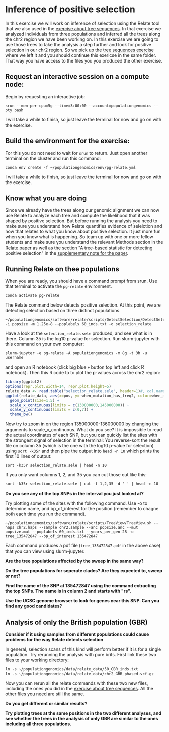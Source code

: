 
# Inference of positive selection

In this exercise we will work on inference of selection using the Relate tool that we also used in the [exercise about tree sequences](https://github.com/kaspermunch/PopulationGenomicsCourse/tree/master/Exercises/tree_sequences). In that exercise we analyzed individuals from three populations and inferred all the trees along the chr2 region we have been working on. In this exercise we are going to use those trees to take the analysis a step further and look for positive selection in our chr2 region. So we pick up the [tree sequences exercise](https://github.com/kaspermunch/PopulationGenomicsCourse/tree/master/Exercises/tree_sequences) where we left it and you should continue this exericse in the same folder. That way you have access to the files you you produced the other exercise.

## Request an interactive session on a compute node:

Begin by requesting an interactive job:

```
srun --mem-per-cpu=5g --time=3:00:00 --account=populationgenomics --pty bash
```

I will take a while to finish, so just leave the terminal for now and go on with the exercise.

## Build the environment for the exercise:

For this you do not need to wait for `srun` to return. Just open another terminal on the cluster and run this command: 

```
conda env create -f ~/populationgenomics/env/pg-relate.yml
```

I will take a while to finish, so just leave the terminal for now and go on with the exercise.

## Know what you are doing

Since we already have the trees along our genomic alignment we can now use Relate to analyze each tree and compute the likelihood that it was shaped by positive selection. But before running the analysis you need to make sure you understand how Relate quantifies evidence of selelction and how that relates to what you know about positive selection. It just more fun when you know what is happening. So team up with one or more fellow students and make sure you understand the relevant Methods section in the [Relate paper](https://www.nature.com/articles/s41588-019-0484-x) as well as the section "A tree-based statistic for detecting positive selection" in the [supplementary note for the paper](https://static-content.springer.com/esm/art%3A10.1038%2Fs41588-019-0484-x/MediaObjects/41588_2019_484_MOESM1_ESM.pdf).

## Running Relate on thee populations

When you are ready, you should have a command prompt from srun. Use that terminal to activate the `pg-relate` environment.

```
conda activate pg-relate
```

The Relate command below detects positive selection. At this point, we are detecting selection based on three distinct populations. 

```
~/populationgenomics/software/relate/scripts/DetectSelection/DetectSelection.sh -i popsize -m 1.25e-8 --poplabels 60_inds.txt -o selection_relate
```

Have a look at the `selection_relate.sele` produced, and see what is in there. Column 35 is the log10 p-value for selection. Run slurm-jupyter with this command on your own computer:

```
slurm-jupyter -e pg-relate -A populationgenomics -m 8g -t 3h -u username
```

and open an R notebook (click big blue `+` button top left and click R notebook). Then this R code to to plot the p-values across the chr2 region:

```R
library(ggplot2)
options(repr.plot.width=14, repr.plot.height=5)
relate_data <- read.table("selection_relate.sele", header=1)#, col.names = c('Years', 'Effective_pop_size', 'X', 'Y', 'C'))
ggplot(relate_data, aes(x=pos, y=-when_mutation_has_freq2, color=when_mutation_has_freq2)) + 
  geom_point(size=1.5) + 
  scale_x_continuous(limits = c(130000000,145000000)) +
  scale_y_continuous(limits = c(0,7)) +
  theme_bw()
  ```

Now try to zoom in on the region 135000000-136000000 by changing the arguments to scale_x_continuous. What do you see? It is impossible to read the actual coordinates of each SNP, but you can quickly list the sites with the strongest signal of selection in the terminal: You reverse-sort the result file on column 35 (which is the one with the log10 p-value for selection) using `sort -k35r` and then pipe the output into `head -n 10` which prints the first 10 lines of output:

```
sort -k35r selection_relate.sele | head -n 10
```

If you only want columns 1, 2, and 35 you can cut those out like this:

```
sort -k35r selection_relate.sele | cut -f 1,2,35 -d ' ' | head -n 10
```

**Do you see any of the top SNPs in the interval you just looked at?**

Try plotting some of the sites with the following command. Use -o to determine name, and bp_of_interest for the position (remember to chagne both each time you run the command). 

```
~/populationgenomics/software/relate/scripts/TreeView/TreeView.sh --haps chr2.haps --sample chr2.sample --anc popsize.anc --mut popsize.mut --poplabels 60_inds.txt --years_per_gen 28 -o tree_135472847 --bp_of_interest 135472847
```

Each command produces a pdf file (`tree_135472847.pdf` in the above case) that you can view using slurm-jupyter.

**Are the tree populations affected by the sweep in the same way?**

**Do the tree populations for seperate clades? Are they expected to, sweep or not?**

**Find the name of the SNP at 135472847 using the command extracting the top SNPs. The name is in column 2 and starts with "rs".**

**Use the UCSC genome browser to look for genes near this SNP. Can you find any good candidates?**

## Analysis of only the British population (GBR)

**Consider if it using samples from different populations could cause problems for the way Relate detects selection**

In general, selection scans of this kind will perform better if it is for a single population. Try rerunning the analysis with pure brits. First link these two files to your working directory: 

```
ln -s ~/populationgenomics/data/relate_data/50_GBR_inds.txt
ln -s ~/populationgenomics/data/relate_data/chr2_GBR_phased.vcf.gz 
```

Now you can rerun all the relate commands with these two new files, including the ones you did in the [exercise about tree sequences](https://github.com/kaspermunch/PopulationGenomicsCourse/tree/master/Exercises/tree_sequences). All the other files you need are still the same.


**Do you get different or similar results?**

**Try plotting trees at the same positions in the two different analyses, and see whether the trees in the analysis of only GBR are similar to the ones including all three populations.**


<!-- TODO: Add Clues analysis -->